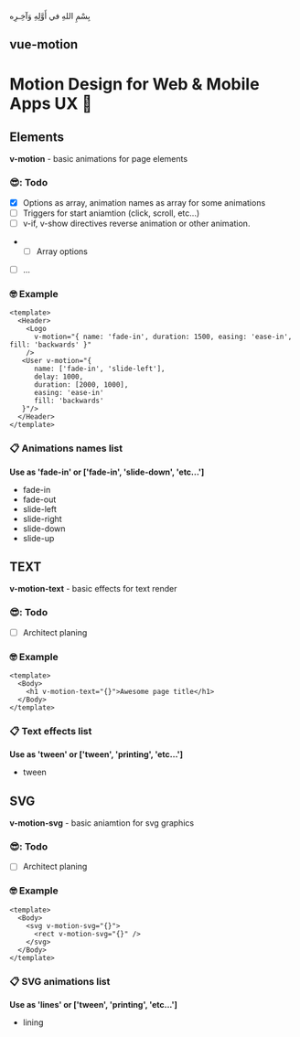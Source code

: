 بِسْمِ اللهِ في أَوَّلِهِ وَآخِـرِه‎
## vue-motion 

# Motion Design for Web & Mobile Apps UX :star_struck:

## Elements
**v-motion** - basic animations for page elements

### :sunglasses:: Todo 
- [x] Options as array, animation names as array for some animations
- [ ] Triggers for start aniamtion (click, scroll, etc...)
- [ ] v-if, v-show directives reverse animation or other animation. 
- - [ ] Array options
- [ ] ...

### :nerd_face: Example 
```
<template>
  <Header>
    <Logo
      v-motion="{ name: 'fade-in', duration: 1500, easing: 'ease-in', fill: 'backwards' }"
    />
   <User v-motion="{
      name: ['fade-in', 'slide-left'],
      delay: 1000,
      duration: [2000, 1000],
      easing: 'ease-in'
      fill: 'backwards'
   }"/>
  </Header>
</template>
```

### :clipboard: Animations names list

**Use as 'fade-in' or ['fade-in', 'slide-down', 'etc...']**

- fade-in
- fade-out
- slide-left
- slide-right
- slide-down
- slide-up

## TEXT

**v-motion-text** - basic effects for text render

### :sunglasses:: Todo 
- [ ] Architect planing

### :nerd_face: Example 
```
<template>
  <Body>
    <h1 v-motion-text="{}">Awesome page title</h1>
  </Body>
</template>
```

### :clipboard: Text effects list

**Use as 'tween' or ['tween', 'printing', 'etc...']**

- tween

## SVG

**v-motion-svg** - basic aniamtion for svg graphics

### :sunglasses:: Todo 
- [ ] Architect planing

### :nerd_face: Example 
```
<template>
  <Body>
    <svg v-motion-svg="{}">
      <rect v-motion-svg="{}" />
    </svg>
  </Body>
</template>
```

### :clipboard: SVG animations list

**Use as 'lines' or ['tween', 'printing', 'etc...']**

- lining
